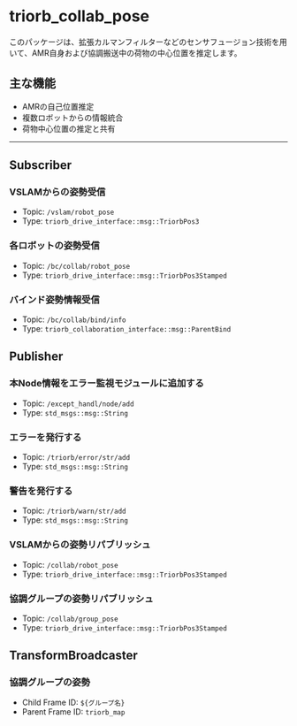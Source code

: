 # triorb_collab_pose

このパッケージは、拡張カルマンフィルターなどのセンサフュージョン技術を用いて、AMR自身および協調搬送中の荷物の中心位置を推定します。

## 主な機能

- AMRの自己位置推定
- 複数ロボットからの情報統合
- 荷物中心位置の推定と共有

---

## Subscriber
### VSLAMからの姿勢受信
- Topic: `/vslam/robot_pose`
- Type: `triorb_drive_interface::msg::TriorbPos3`

### 各ロボットの姿勢受信
- Topic: `/bc/collab/robot_pose`
- Type: `triorb_drive_interface::msg::TriorbPos3Stamped`

### バインド姿勢情報受信
- Topic: `/bc/collab/bind/info`
- Type: `triorb_collaboration_interface::msg::ParentBind`

## Publisher
### 本Node情報をエラー監視モジュールに追加する
- Topic: `/except_handl/node/add`
- Type: `std_msgs::msg::String`

### エラーを発行する
- Topic: `/triorb/error/str/add`
- Type: `std_msgs::msg::String`

### 警告を発行する
- Topic: `/triorb/warn/str/add`
- Type: `std_msgs::msg::String`

### VSLAMからの姿勢リパブリッシュ
- Topic: `/collab/robot_pose`
- Type: `triorb_drive_interface::msg::TriorbPos3Stamped`

### 協調グループの姿勢リパブリッシュ
- Topic: `/collab/group_pose`
- Type: `triorb_drive_interface::msg::TriorbPos3Stamped`

## TransformBroadcaster
### 協調グループの姿勢
- Child Frame ID: `${グループ名}`
- Parent Frame ID: `triorb_map`
